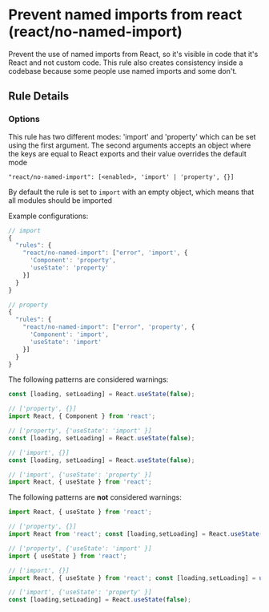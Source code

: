 # Prevent named imports from react (react/no-named-import)

Prevent the use of named imports from React, so it's visible in code that it's React and not custom code. This rule
also creates consistency inside a codebase because some people use named imports and some don't.

## Rule Details

### Options

This rule has two different modes: 'import' and 'property' which can be set using the first argument. The second arguments accepts an object where the keys are equal to React exports and their value overrides the default mode

```
"react/no-named-import": [<enabled>, 'import' | 'property', {}]
```

By default the rule is set to `import` with an empty object, which means that all modules should be imported



Example configurations:

```javascript
// import
{
  "rules": {
    "react/no-named-import": ["error", 'import', {
      'Component': 'property',
      'useState': 'property'
    }]
  }
}

// property
{
  "rules": {
    "react/no-named-import": ["error", 'property', {
      'Component': 'import',
      'useState': 'import'
    }]
  }
}
```

The following patterns are considered warnings:

```jsx
const [loading, setLoading] = React.useState(false);

// ['property', {}]
import React, { Component } from 'react';

// ['property', {'useState': 'import' }]
const [loading, setLoading] = React.useState(false);

// ['import', {}]
const [loading, setLoading] = React.useState(false);

// ['import', {'useState': 'property' }]
import React, { useState } from 'react';

```

The following patterns are **not** considered warnings:

```jsx
import React, { useState } from 'react';

// ['property', {}]
import React from 'react'; const [loading,setLoading] = React.useState(false);

// ['property', {'useState': 'import' }]
import { useState } from 'react';

// ['import', {}]
import React, { useState } from 'react'; const [loading,setLoading] = useState(false);

// ['import', {'useState': 'property' }]
const [loading,setLoading] = React.useState(false);

```
